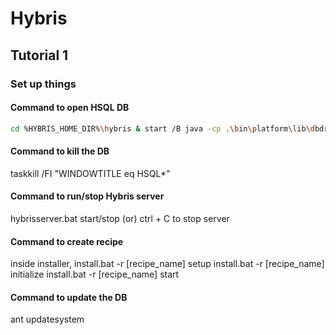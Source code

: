 # Hybris
## Tutorial 1 
### Set up things 
#### Command to open HSQL DB
```sh
cd %HYBRIS_HOME_DIR%\hybris & start /B java -cp .\bin\platform\lib\dbdriver\* org.hsqldb.util.DatabaseManager --url jdbc:hsqldb:file:.\data\hsqldb\mydb
```
#### Command to kill the DB
taskkill /FI "WINDOWTITLE eq HSQL*" 

#### Command to run/stop Hybris server

hybrisserver.bat start/stop
(or)
ctrl + C to stop server

#### Command to create recipe

inside installer,
install.bat -r [recipe_name] setup
install.bat -r [recipe_name] initialize
install.bat -r [recipe_name] start

#### Command to update the DB

ant updatesystem


